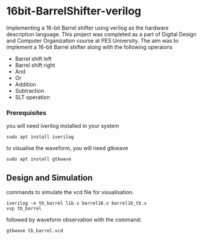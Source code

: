 # 16bit-BarrelShifter-verilog

Implementing a 16-bit Barrel shifter using verilog as the hardware description language.
This project was completed as a part of Digital Design and Computer Organization course at PES University.
The aim was to implement a 16-bit Barrel shifter along with the following operaions 
* Barrel shift left 
* Barrel shift right 
* And
* Or
* Addition
* Subtraction
* SLT operation

### Prerequisites

you will need iverilog installed in your system

```
sudo apt install iverilog
```
to visualise the waveform, you will need gtkwave
```
sudo apt install gtkwave
```

## Design and Simulation
commands to simulate the vcd file for visualisation.
```
iverilog -o tb_barrel lib.v barrel16.v barrel16_tb.v
vvp tb_barrel
```

followed by waveform observation with the command:
```
gtkwave tb_barrel.vcd
```





